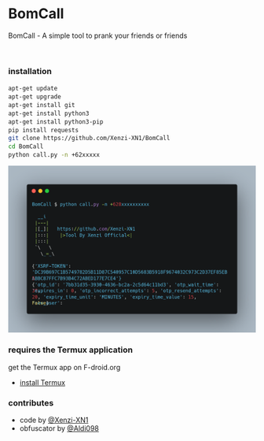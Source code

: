 # BomCall

BomCall - A simple tool to prank your friends or friends

<img src="">

### installation
````bash
apt-get update
apt-get upgrade
apt-get install git
apt-get install python3
apt-get install python3-pip
pip install requests
git clone https://github.com/Xenzi-XN1/BomCall
cd BomCall
python call.py -n +62xxxxx
````

<img src="https://github.com/Xenzi-XN1/BomCall/blob/main/carbon%20(1).png">

### requires the Termux application 
get the Termux app on F-droid.org
- [install Termux](https://f-droid.org/en/packages/com.termux/)

### contributes
- code by [@Xenzi-XN1](https://github.com/Xenzi-XN1)
- obfuscator by [@Aldi098](https://github.com/Aldi098)
